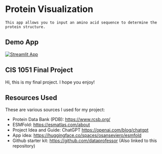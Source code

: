 # Protein Visualization
```
This app allows you to input an amino acid sequence to determine the protein structure.
```

## Demo App

[![Streamlit App](https://static.streamlit.io/badges/streamlit_badge_black_white.svg)](https://lrmcdonnell-final-project-streamlit-app-tqrlmf.streamlit.app/)

## CIS 1051 Final Project

Hi, this is my final project. I hope you enjoy! 

## Resources Used

These are various sources I used for my project:
- Protein Data Bank (PDB): https://www.rcsb.org/
- ESMFold: https://esmatlas.com/about
- Project Idea and Guide: ChatGPT https://openai.com/blog/chatgpt
- App idea: https://huggingface.co/spaces/osanseviero/esmfold
- Github starter kit: https://github.com/dataprofessor (Also linked to this repository)
